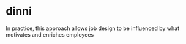 # dinni
In practice, this approach allows job design to be influenced by what motivates and enriches employees
